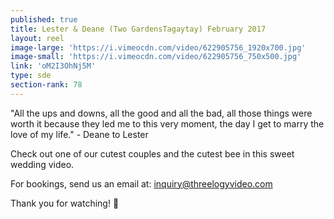 ```yaml
---
published: true
title: Lester & Deane (Two GardensTagaytay) February 2017
layout: reel
image-large: 'https://i.vimeocdn.com/video/622905756_1920x700.jpg'
image-small: 'https://i.vimeocdn.com/video/622905756_750x500.jpg'
link: 'oM2I3OhNj5M'
type: sde
section-rank: 78
---
```

"All the ups and downs, all the good and all the bad, all those things were worth it because they led me to this very moment, the day I get to marry the love of my life." - Deane to Lester

Check out one of our cutest couples and the cutest bee in this sweet wedding video.

For bookings, send us an email at: inquiry@threelogyvideo.com

Thank you for watching! 🙂
